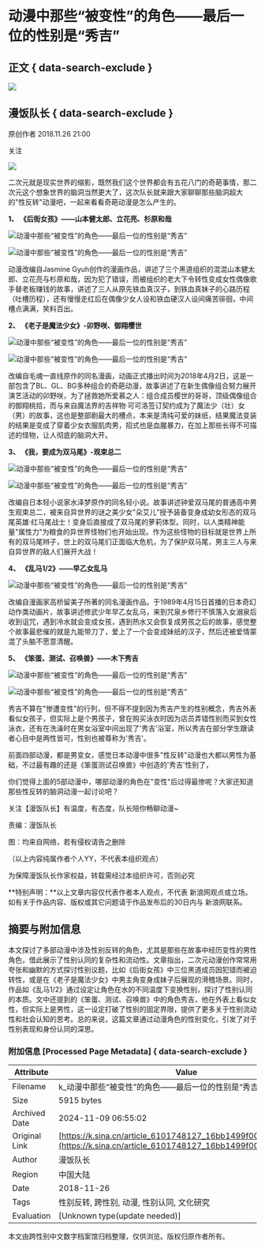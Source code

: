 # 动漫中那些“被变性”的角色——最后一位的性别是“秀吉”

## 正文 { data-search-exclude }


_![](https://n.sinaimg.cn/sinacn10202/360/w180h180/20191012/be00-ifvwfti7819596.jpg)_

## 漫饭队长 { data-search-exclude }

原创作者 2018.11.26 21:00

关注

![](https://n.sinaimg.cn/default/2fb77759/20151125/320X320.png)

二次元就是现实世界的缩影，既然我们这个世界都会有五花八门的奇葩事情，那二次元这个想象世界的脑洞当然更大了，这次队长就来跟大家聊聊那些脑洞超大的"性反转"动漫吧，一起来看看奇葩动漫是怎么产生的。

**1、 《后街女孩》——山本健太郎、立花亮、杉原和哉**

![动漫中那些“被变性”的角色——最后一位的性别是“秀吉”](http://k.sinaimg.cn/n/sinacn15/62/w578h284/20181126/4159-hmivixp0671313.jpg/w700d1q75cms.jpg)

![动漫中那些“被变性”的角色——最后一位的性别是“秀吉”](http://k.sinaimg.cn/n/sinacn15/175/w585h390/20181126/2c3e-hpfyces5169136.jpg/w700d1q75cms.jpg)

动漫改编自Jasmine Gyuh创作的漫画作品，讲述了三个黑道组织的混混山本健太郎、立花亮与杉原和哉，因为犯了错误，而被组织的老大下令转性变成女性偶像歌手替老板赚钱的故事，讲述了三人从原先铁血真汉子，到铁血真妹子的心路历程（吐槽历程），还有慢慢走红后在偶像少女人设和铁血硬汉人设间痛苦徘徊，中间槽点满满，笑料百出。

**2、 《老子是魔法少女》-卯野咲、御翔樱世**

![动漫中那些“被变性”的角色——最后一位的性别是“秀吉”](http://k.sinaimg.cn/n/sinacn15/122/w565h357/20181126/3041-hpevhck7773474.jpg/w700d1q75cms.jpg)

![动漫中那些“被变性”的角色——最后一位的性别是“秀吉”](http://k.sinaimg.cn/n/sinacn15/159/w509h450/20181126/5acc-hmivixp0671475.jpg/w700d1q75cms.jpg)

改编自毛魂一直线原作的同名漫画，动画正式播出时间为2018年4月2日，这是一部包含了BL、GL、BG多种组合的奇葩动漫，故事讲述了在新生偶像组合努力展开演艺活动的卯野咲，为了拯救她所爱慕之人：组合成员樱世的哥哥，顶级偶像组合的御翔桃拾，而与来自魔法界的吉祥物·可可洛签订契约成为了魔法少（壮）女（男）的故事，这也是整部剧最大的槽点，本来是清纯可爱的妹纸，结果魔法变装的结果是变成了穿着少女衣服肌肉男，招式也是血腥暴力，在加上那些长得不可描述的怪物，让人彻底的脑洞大开。

**3、 《我，要成为双马尾》-观束总二**

![动漫中那些“被变性”的角色——最后一位的性别是“秀吉”](http://k.sinaimg.cn/n/sinacn15/374/w640h534/20181126/cc26-hmhswip1166665.jpg/w700d1q75cms.jpg)

![动漫中那些“被变性”的角色——最后一位的性别是“秀吉”](http://k.sinaimg.cn/n/sinacn15/253/w640h413/20181126/8226-hpfyces5174640.jpg/w700d1q75cms.jpg)

改编自日本轻小说家水泽梦原作的同名轻小说。故事讲述钟爱双马尾的普通高中男生观束总二，被来自异世界的谜之美少女"朵艾儿"授予装备变身成幼女形态的双马尾英雄·红马尾战士！变身后直接成了双马尾的萝莉体型。同时，以人类精神能量"属性力"为粮食的异世界怪物们也开始出现。作为这些怪物的目标就是世界上所有的双马尾辫子，世上的双马尾们正面临大危机，为了保护双马尾，男主三人与来自异世界的敌人们展开大战！

**4、 《乱马1/2》——早乙女乱马**

![动漫中那些“被变性”的角色——最后一位的性别是“秀吉”](http://k.sinaimg.cn/n/sinacn15/275/w477h598/20181126/ef33-hmivixp0671569.jpg/w700d1q75cms.jpg)

改编自漫画家高桥留美子所著的同名漫画作品。于1989年4月15日首播的日本奇幻动作类动画片，故事讲述修武少年早乙女乱马，来到咒泉乡修行不慎落入女溺泉后收到诅咒，遇到冷水就会变成女孩，遇到热水又会恢复成男孩之后的故事，感觉整个故事最悲催的就是九能带刀了，爱上了一个会变成妹纸的汉子，然后还被爱情蒙混了头脑不愿意清醒。

**5、 《笨蛋、测试、召唤兽》——木下秀吉**

![动漫中那些“被变性”的角色——最后一位的性别是“秀吉”](http://k.sinaimg.cn/n/sinacn15/789/w495h294/20181126/0ed0-hmivixp0671623.jpg/w700d1q75cms.jpg)

![动漫中那些“被变性”的角色——最后一位的性别是“秀吉”](http://k.sinaimg.cn/n/sinacn15/164/w617h347/20181126/2dd7-hmhswip1166820.jpg/w700d1q75cms.jpg)

秀吉不算在"惨遭变性"的行列，但不得不提到因为秀吉产生的性别概念，秀吉外表看似女孩子，但实际上是个男孩子，曾在购买泳衣时因为店员弄错性别而买到女性泳衣，还有在洗澡时在男女浴室中间出现了'秀吉'浴室，所以秀吉在部分学生跟读者心目中是两性皆可，性别也被尊称为'秀吉'。

前面四部动漫，都是男变女，感觉日本动漫中很多"性反转"动漫也大都以男性为基础，不过最有趣的还是《笨蛋测试召唤兽》中创造的'秀吉'性别了，

你们觉得上面的5部动漫中，哪部动漫的角色在"变性"后过得最惨呢？大家还知道那些性反转的脑洞动漫一起讨论吧？

关注【漫饭队长】有温度，有态度，队长陪你畅聊动漫~

责编：漫饭队长

图：均来自网络，若有侵权请告之删除

（以上内容纯属作者个人YY，不代表本组织观点）

为保障漫饭队长作家权益，转载需经过本组织许可，否则必究

**特别声明：**以上文章内容仅代表作者本人观点，不代表 新浪网观点或立场。如有关于作品内容、版权或其它问题请于作品发布后的30日内与 新浪网联系。

## 摘要与附加信息

<!-- tcd_abstract -->
本文探讨了多部动漫中涉及性别反转的角色，尤其是那些在故事中经历变性的男性角色，借此展示了性别认同的复杂性和流动性。文章指出，二次元动漫创作常常用夸张和幽默的方式探讨性别议题，比如《后街女孩》中三位黑道成员因犯错而被迫转性，或是在《老子是魔法少女》中男主角变身成妹子后展现的滑稽场景。同时，作品如《乱马1/2》通过设定让角色在水的不同温度下变换性别，探讨了性别认同的本质。文中还提到的《笨蛋、测试、召唤兽》中的角色秀吉，他在外表上看似女性，但实际上是男性，这一设定打破了性别的固定界限，提供了更多关于性别流动性和社会认知的思考。总的来说，这篇文章通过动漫角色的性别变化，引发了对于性别表现和身份认同的深思。
<!-- tcd_abstract_end -->

### 附加信息 [Processed Page Metadata] { data-search-exclude }

| Attribute       | Value                                  |
|-----------------|----------------------------------------|
| Filename        | k_动漫中那些“被变性”的角色——最后一位的性别是“秀吉”_-_新浪.md                             |
| Size            | 5915 bytes                           |
| Archived Date   | 2024-11-09 06:55:02                             |
| Original Link   | [https://k.sina.cn/article_6101748127_16bb1499f00100ccqq.html](https://k.sina.cn/article_6101748127_16bb1499f00100ccqq.html)                       |
| Author          | 漫饭队长                               |
| Region          | 中国大陆                               |
| Date            | 2018-11-26                                 |
| Tags            | 性别反转, 跨性别, 动漫, 性别认同, 文化研究                                 |
| Evaluation            | [Unknown type(update needed)]                                 |
<!-- tcd_table_end -->

本文由跨性别中文数字档案馆归档整理，仅供浏览。版权归原作者所有。
